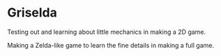 # Griselda
Testing out and learning about little mechanics in making a 2D game.

Making a Zelda-like game to learn the fine details in making a full game.
